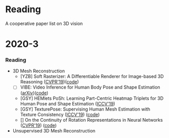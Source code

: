 # Reading
A cooperative paper list on 3D vision

# 2020-3
### Reading
* 3D Mesh Reconstruction
    * [YZB] Soft Rasterizer: A Differentiable Renderer for Image-based 3D Reasoning ([CVPR'19](https://arxiv.org/abs/1904.01786))([code](https://github.com/ShichenLiu/SoftRas))
    * [ ] VIBE: Video Inference for Human Body Pose and Shape Estimation ([arXiv](https://arxiv.org/pdf/1912.05656v1.pdf))([code](https://github.com/mkocabas/VIBE))
    * [GSY] HEMlets PoSh: Learning Part-Centric Heatmap Triplets for 3D Human Pose and Shape Estimation ([ICCV'19](https://arxiv.org/pdf/2003.04894.pdf))
    * [GSY] TexturePose: Supervising Human Mesh Estimation with Texture Consistency ([ICCV'19](https://arxiv.org/pdf/1910.11322.pdf)) ([code](https://github.com/geopavlakos/TexturePose))
    * [] On the Continuity of Rotation Representations in Neural Networks ([CVPR'19](http://openaccess.thecvf.com/content_CVPR_2019/papers/Zhou_On_the_Continuity_of_Rotation_Representations_in_Neural_Networks_CVPR_2019_paper.pdf)) ([code](https://github.com/papagina/RotationContinuity))
* Unsupervised 3D Mesh Reconstruction

